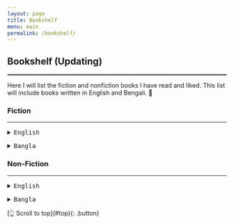 ```yaml
---
layout: page
title: Bookshelf
menu: main
permalink: /bookshelf/
---
```

<a name="top"></a>
## Bookshelf (Updating)
<hr style="border:.25px solid grey">
Here I will list the fiction and nonfiction books I have read and liked. This list will include books written in English and Bengali. 📖
<p></p>

### Fiction
---

<details>
  <summary><kbd>English</kbd></summary>
<ol>
  <li>Test 1</li>
  <li>Test 2</li>
  <li>Test 3</li>
</ol>
</details>

<p> </p>

<details>
  <summary><kbd>Bangla</kbd></summary>
<ol>
  <li>Test 1</li>
  <li>Test 2</li>
  <li>Test 3</li>
</ol>
</details>

### Non-Fiction
---
<details>
  <summary><kbd>English</kbd></summary>
<ol>
  <li>Test 1</li>
  <li>Test 2</li>
  <li>Test 3</li>
</ol>
</details>

<p> </p>

<details>
  <summary><kbd>Bangla</kbd></summary>
<ol>
  <li>Test 1</li>
  <li>Test 2</li>
  <li>Test 3</li>
</ol>
</details>

<p> </p>
[👆 Scroll to top](#top){: .button}

<!--
*Section name* 

1) **[Ttile](url){:target="_blank"}**, *journal name*, year, volume(issue), page-to. \
*Summary:* [Ttile](url){:target="_blank"}{:target="_blank"}. \
[bibtex citation](../assets/bib/bibfilename.bib){: .button}{:download}
<details>
  <summary>Abstract</summary>

Insert abstract
</details>
-->
